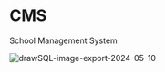 # CMS
School Management System

![drawSQL-image-export-2024-05-10](https://github.com/Education-Platforma/CMS/assets/82634626/f9a82e51-d9f4-48b0-9d1a-57e97e107429)
